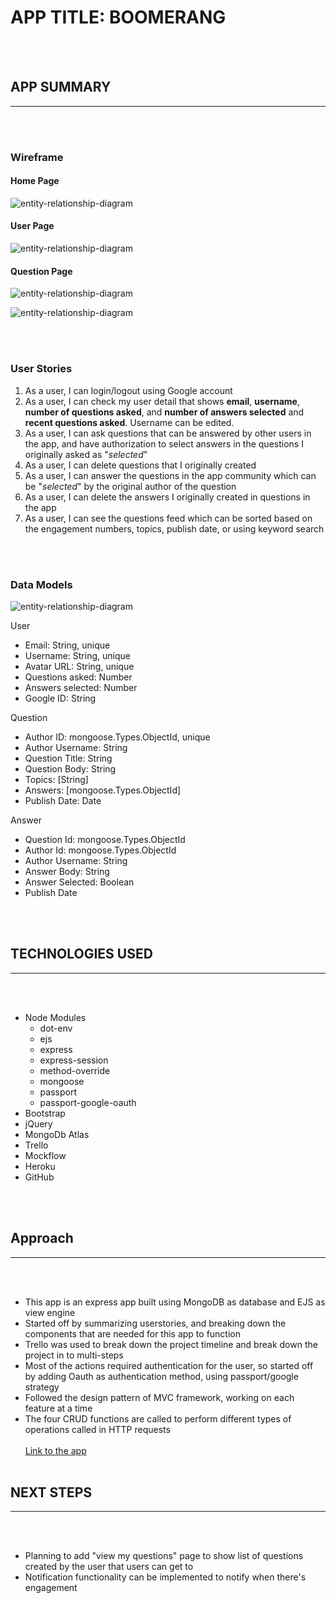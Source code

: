 # **APP TITLE: BOOMERANG**

<br>
<br>

## APP SUMMARY

---

<br>
<br>

### **Wireframe**

#### Home Page

![entity-relationship-diagram](./project-detail/home.JPG)

#### User Page

![entity-relationship-diagram](./project-detail/user.JPG)

#### Question Page

![entity-relationship-diagram](./project-detail/new-question.JPG)

![entity-relationship-diagram](./project-detail/show-question.JPG)

<br>
<br>

### **User Stories**

1. As a user, I can login/logout using Google account
2. As a user, I can check my user detail that shows **email**, **username**, **number of questions asked**, and **number of answers selected** and **recent questions asked**. Username can be edited.
3. As a user, I can ask questions that can be answered by other users in the app, and have authorization to select answers in the questions I originally asked as "_selected_"
4. As a user, I can delete questions that I originally created
5. As a user, I can answer the questions in the app community which can be "_selected_" by the original author of the question
6. As a user, I can delete the answers I originally created in questions in the app
7. As a user, I can see the questions feed which can be sorted based on the engagement numbers, topics, publish date, or using keyword search

<br>
<br>

### **Data Models**

![entity-relationship-diagram](./project-detail/erd.JPG)

User

- Email: String, unique
- Username: String, unique
- Avatar URL: String, unique
- Questions asked: Number
- Answers selected: Number
- Google ID: String

Question

- Author ID: mongoose.Types.ObjectId, unique
- Author Username: String
- Question Title: String
- Question Body: String
- Topics: [String]
- Answers: [mongoose.Types.ObjectId]
- Publish Date: Date

Answer

- Question Id: mongoose.Types.ObjectId
- Author Id: mongoose.Types.ObjectId
- Author Username: String
- Answer Body: String
- Answer Selected: Boolean
- Publish Date

<br>
<br>

## TECHNOLOGIES USED

---

<br>
<br>

- Node Modules
  - dot-env
  - ejs
  - express
  - express-session
  - method-override
  - mongoose
  - passport
  - passport-google-oauth
- Bootstrap
- jQuery
- MongoDb Atlas
- Trello
- Mockflow
- Heroku
- GitHub

<br>
<br>

## Approach

---

<br>
<br>

- This app is an express app built using MongoDB as database and EJS as view engine
- Started off by summarizing userstories, and breaking down the components that are needed for this app to function
- Trello was used to break down the project timeline and break down the project in to multi-steps
- Most of the actions required authentication for the user, so started off by adding Oauth as authentication method, using passport/google strategy
- Followed the design pattern of MVC framework, working on each feature at a time
- The four CRUD functions are called to perform different types of operations called in HTTP requests
  <br>
  <br>
  [Link to the app](https://app-boomerang.herokuapp.com/)
  <br>
  <br>

## NEXT STEPS

---

<br>
<br>

- Planning to add "view my questions" page to show list of questions created by the user that users can get to
- Notification functionality can be implemented to notify when there's engagement
